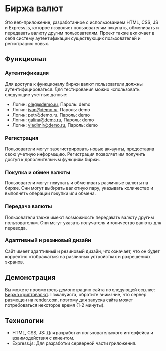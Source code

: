 # Биржа валют

Это веб-приложение, разработанное с использованием HTML, CSS, JS и Express.js, которое позволяет пользователям покупать, обменивать и передавать валюту другим пользователям. Проект также включает в себя систему аутентификации существующих пользователей и регистрацию новых.

## Функционал

### Аутентификация
Для доступа к функционалу биржи валют пользователи должны аутентифицироваться. Для тестирования можно использовать следующие учетные данные:

- Логин: oleg@demo.ru, Пароль: demo
- Логин: ivan@demo.ru, Пароль: demo
- Логин: petr@demo.ru, Пароль: demo
- Логин: galina@demo.ru, Пароль: demo
- Логин: vladimir@demo.ru, Пароль: demo

### Регистрация
Пользователи могут зарегистрировать новые аккаунты, предоставив свою учетную информацию. Регистрация позволяет им получить доступ к дополнительным функциям биржи.

### Покупка и обмен валюты
Пользователи могут покупать и обменивать различные валюты на бирже. Они могут выбирать валютную пару, указывать количество и выполнять операции покупки или обмена.

### Передача валюты
Пользователи также имеют возможность передавать валюту другим пользователям. Они могут указать получателя и количество валюты для перевода.

### Адаптивный и резиновый дизайн
Сайт имеет адаптивный и резиновый дизайн, что означает, что он будет корректно отображаться на различных устройствах и разрешениях экранов.

## Демонстрация

Вы можете просмотреть демонстрацию сайта по следующей ссылке: [Биржа криптовалют](https://exchange-viok.onrender.com/). Пожалуйста, обратите внимание, что сервер размещен на [render.com](https://render.com/), поэтому для запуска сайта может потребоваться некоторое время (1-2 минуты).

## Технологии

- HTML, CSS, JS: Для разработки пользовательского интерфейса и взаимодействия с клиентом.
- Express.js: Для разработки серверной части приложения.
